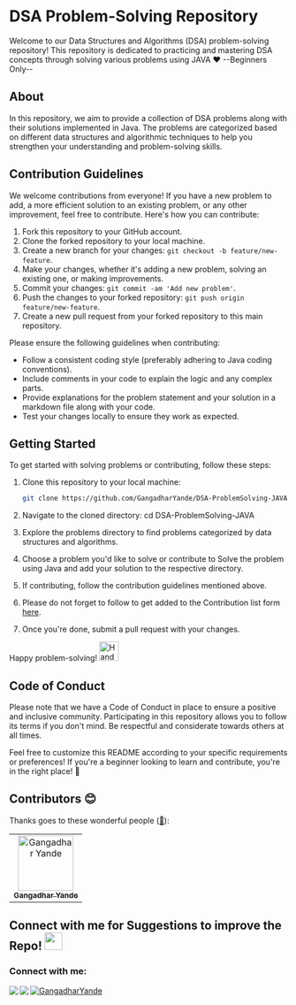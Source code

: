 # DSA Problem-Solving Repository

Welcome to our Data Structures and Algorithms (DSA) problem-solving repository! This repository is dedicated to practicing and mastering DSA concepts through solving various problems using JAVA ❤️  --Beginners Only--


## About

In this repository, we aim to provide a collection of DSA problems along with their solutions implemented in Java. The problems are categorized based on different data structures and algorithmic techniques to help you strengthen your understanding and problem-solving skills.

## Contribution Guidelines

We welcome contributions from everyone! If you have a new problem to add, a more efficient solution to an existing problem, or any other improvement, feel free to contribute. Here's how you can contribute:

1. Fork this repository to your GitHub account.
2. Clone the forked repository to your local machine.
3. Create a new branch for your changes: `git checkout -b feature/new-feature`.
4. Make your changes, whether it's adding a new problem, solving an existing one, or making improvements.
5. Commit your changes: `git commit -am 'Add new problem'`.
6. Push the changes to your forked repository: `git push origin feature/new-feature`.
7. Create a new pull request from your forked repository to this main repository.

Please ensure the following guidelines when contributing:

- Follow a consistent coding style (preferably adhering to Java coding conventions).
- Include comments in your code to explain the logic and any complex parts.
- Provide explanations for the problem statement and your solution in a markdown file along with your code.
- Test your changes locally to ensure they work as expected.

## Getting Started

To get started with solving problems or contributing, follow these steps:

1. Clone this repository to your local machine:

   ```bash
   git clone https://github.com/GangadharYande/DSA-ProblemSolving-JAVA.git
   
2) Navigate to the cloned directory:
   cd DSA-ProblemSolving-JAVA
3) Explore the problems directory to find problems categorized by data structures and algorithms.
4) Choose a problem you'd like to solve or contribute to Solve the problem using Java and add your solution to the respective directory.

5) If contributing, follow the contribution guidelines mentioned above.
6) Please do not forget to follow to get added to the Contribution list form <a href="https://github.com/GangadharYande/DSA-ProblemSolving-JAVA/blob/main/CONTRIBUTING.md" target="blank"> here</a>.
7) Once you're done, submit a pull request with your changes.

Happy problem-solving!  <img src="https://github.com/GangadharYande/Profile-Assets/blob/main/Handshake.gif" alt="Handshake" width="35">

## Code of Conduct
Please note that we have a Code of Conduct in place to ensure a positive and inclusive community. Participating in this repository allows you to follow its terms if you don't mind. Be respectful and considerate towards others at all times.


Feel free to customize this README according to your specific requirements or preferences! If you're a beginner looking to learn and contribute, you're in the right place! 🌟


## Contributors 😊

Thanks goes to these wonderful people ([:hugs:](https://allcontributors.org/docs/en/emoji-key)):

<table>
    <tbody>
        <tr>
            <td align="center">
                    <a href="https://github.com/GangadharYande">
                        <img src="https://avatars.githubusercontent.com/u/36783781?s=96&v=4" width="100px;"alt="Gangadhar Yande" />
                        <br/>
                        <sub><b>Gangadhar Yande</b></sub>
                    </a>
                </td>
         </tr>
   </tbody>
</table>   
 

## Connect with me for Suggestions to improve the Repo! <img src="https://github.com/GangadharYande/Profile-Assets/blob/main/Handshake.gif" height="32px">

<h3 align="left">Connect with me:</h3>
<p align="left">
<a href="https://www.linkedin.com/in/gangadharyande/" target="blank" > <img align="left"  src="https://img.shields.io/badge/LinkedIn-0077B5?style=for-the-badge&logo=linkedin&logoColor=white" /></a>
<a href="https://twitter.com/Gangadhar907" target="blank" > <img align="left" src="https://img.shields.io/badge/Twitter-1DA1F2?style=for-the-badge&logo=twitter&logoColor=white"/>
</a>
<a href="https://github.com/GangadharYande/GangadharYande" target="blank"><img align="center" src="https://img.shields.io/badge/GitHub-100000?style=for-the-badge&logo=github&logoColor=white" alt="GangadharYande"/></a>
</p>
